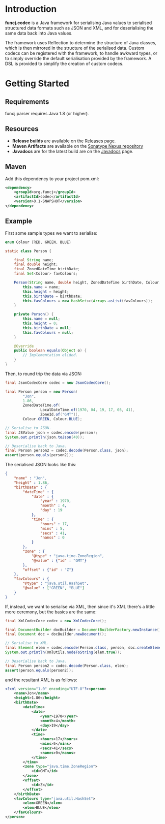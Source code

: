 # Introduction

**funcj.codec** is a Java framework for serialising Java values
to serialised structured data formats such as JSON and XML,
and for deserialising the same data back into Java values.

The framework uses Reflection to determine the structure of Java classes,
which is then mirrored in the structure of the serialised data.
Custom codecs can be registered with the framework, to handle awkward types,
or to simply override the default serialisation provided by the framework.
A DSL is provided to simplify the creation of custom codecs.    

# Getting Started

## Requirements

funcj.parser requires Java 1.8 (or higher).

## Resources

* **Release builds** are available on the [Releases](https://github.com/jon-hanson/funcj/releases) page.
* **Maven Artifacts** are available on the [Sonatype Nexus repository](https://repository.sonatype.org/#nexus-search;quick~funcj.parser)
* **Javadocs** are for the latest build are on the [Javadocs](http://jon-hanson.github.io/funcj/javadocs/) page.

## Maven

Add this dependency to your project pom.xml:

```xml
<dependency>
    <groupId>org.funcj</groupId>
    <artifactId>codec</artifactId>
    <version>0.1-SNAPSHOT</version>
</dependency>
```

## Example

First some sample types we want to serialise:

```java
enum Colour {RED, GREEN, BLUE}

static class Person {

    final String name;
    final double height;
    final ZonedDateTime birthDate;
    final Set<Colour> favColours;

    Person(String name, double height, ZonedDateTime birthDate, Colour... favColours) {
        this.name = name;
        this.height = height;
        this.birthDate = birthDate;
        this.favColours = new HashSet<>(Arrays.asList(favColours));
    }

    private Person() {
        this.name = null;
        this.height = 0;
        this.birthDate = null;
        this.favColours = null;
    }

    @Override
    public boolean equals(Object o) {
        // Implementation elided.
    }
}
```

Then, to round trip the data via JSON:

```java
final JsonCodecCore codec = new JsonCodecCore();

final Person person = new Person(
        "Jon",
        1.86,
        ZonedDateTime.of(
                LocalDateTime.of(1970, 04, 19, 17, 05, 41),
                ZoneId.of("GMT")),
        Colour.GREEN, Colour.BLUE);

// Serialise to JSON.
final JSValue json = codec.encode(person);
System.out.println(json.toJson(40));

// Deserialise back to Java.
final Person person2 = codec.decode(Person.class, json);
assert(person.equals(person2));
```

The serialised JSON looks like this:

```json
{
    "name" : "Jon",
    "height" : 1.86,
    "birthDate" : {
        "dateTime" : {
            "date" : {
                "year" : 1970,
                "month" : 4,
                "day" : 19
            },
            "time" : {
                "hours" : 17,
                "mins" : 5,
                "secs" : 41,
                "nanos" : 0
            }
        },
        "zone" : {
            "@type" : "java.time.ZoneRegion",
            "@value" : {"id" : "GMT"}
        },
        "offset" : {"id" : "Z"}
    },
    "favColours" : {
        "@type" : "java.util.HashSet",
        "@value" : ["GREEN", "BLUE"]
    }
}
```

If, instead, we want to serialise via XML,
then since it's XML there's a little more ceremony,
but the basics are the same:

```java
final XmlCodecCore codec = new XmlCodecCore();

final DocumentBuilder docBuilder = DocumentBuilderFactory.newInstance().newDocumentBuilder();
final Document doc = docBuilder.newDocument();

// Serialise to XML.
final Element elem = codec.encode(Person.class, person, doc.createElement("person"));
System.out.println(XmlUtils.nodeToString(elem,true));

// Deserialise back to Java.
final Person person2 = codec.decode(Person.class, elem);
assert(person.equals(person2));
```

and the resultant XML is as follows:

```xml
<?xml version="1.0" encoding="UTF-8"?><person>
    <name>Jon</name>
    <height>1.86</height>
    <birthDate>
        <dateTime>
            <date>
                <year>1970</year>
                <month>4</month>
                <day>19</day>
            </date>
            <time>
                <hours>17</hours>
                <mins>5</mins>
                <secs>41</secs>
                <nanos>0</nanos>
            </time>
        </time>
        <zone type="java.time.ZoneRegion">
            <id>GMT</id>
        </zone>
        <offset>
            <id>Z</id>
        </offset>
    </birthDate>
    <favColours type="java.util.HashSet">
        <elem>GREEN</elem>
        <elem>BLUE</elem>
    </favColours>
</person>
```
